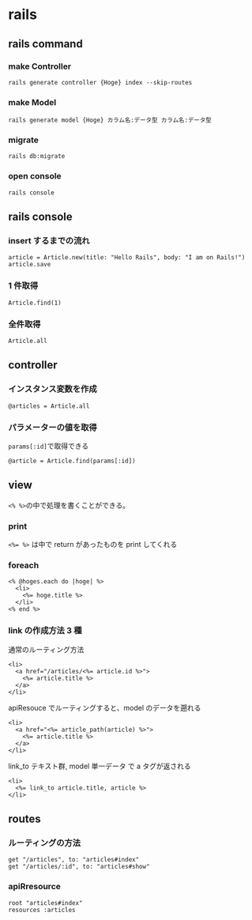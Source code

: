 # rails

## rails command

### make Controller

```
rails generate controller {Hoge} index --skip-routes
```

### make Model

```
rails generate model {Hoge} カラム名:データ型 カラム名:データ型
```

### migrate

```
rails db:migrate
```

### open console

```
rails console
```

## rails console

### insert するまでの流れ

```
article = Article.new(title: "Hello Rails", body: "I am on Rails!")
article.save
```

### 1 件取得

```
Article.find(1)
```

### 全件取得

```
Article.all
```

## controller

### インスタンス変数を作成

```
@articles = Article.all
```

### パラメーターの値を取得

`params[:id]`で取得できる

```
@article = Article.find(params[:id])
```

## view

`<% %>`の中で処理を書くことができる。

### print

`<%= %>` は中で return があったものを print してくれる

### foreach

```
<% @hoges.each do |hoge| %>
  <li>
    <%= hoge.title %>
  </li>
<% end %>
```

### link の作成方法 3 種

通常のルーティング方法

```
<li>
  <a href="/articles/<%= article.id %>">
    <%= article.title %>
  </a>
</li>
```

apiResouce でルーティングすると、model のデータを遡れる

```
<li>
  <a href="<%= article_path(article) %>">
    <%= article.title %>
  </a>
</li>
```

link_to テキスト群, model 単一データ で a タグが返される

```
<li>
  <%= link_to article.title, article %>
</li>
```

## routes

### ルーティングの方法

```
get "/articles", to: "articles#index"
get "/articles/:id", to: "articles#show"
```

### apiRresource

```
root "articles#index"
resources :articles
```
